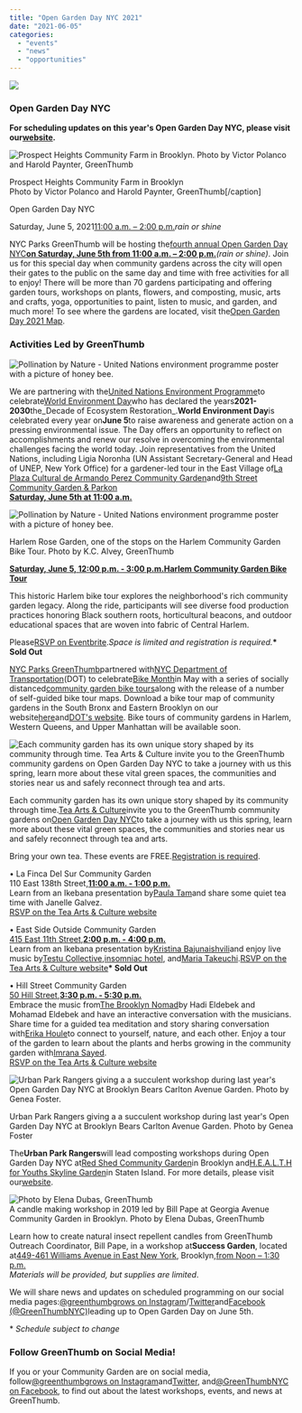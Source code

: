 ```yaml
---
title: "Open Garden Day NYC 2021"
date: "2021-06-05"
categories: 
  - "events"
  - "news"
  - "opportunities"
---
```


![](images/greenthumb-newsletter-header-new.gif)

### Open Garden Day NYC

**For scheduling updates on this year's Open Garden Day NYC, please visit our[website](https://newsletters.nycgovparks.org/lt.php?c=67118&m=67891&nl=14&s=6af344c6e0a25be16a9ce233bb3371bb&lid=3564226&l=-https--greenthumb.nycgovparks.org/news.html--Q-news_id--E-498).**

  
![Prospect Heights Community Farm in Brooklyn. Photo by Victor Polanco and Harold Paynter, GreenThumb](images/prospect-heights-community-farm.jpg)

Prospect Heights Community Farm in Brooklyn  
Photo by Victor Polanco and Harold Paynter, GreenThumb\[/caption\]  

  
Open Garden Day NYC

Saturday, June 5, 2021[11:00 a.m. – 2:00 p.m.](x-apple-data-detectors://6)_rain or shine_

NYC Parks GreenThumb will be hosting the[fourth annual Open Garden Day NYC](https://newsletters.nycgovparks.org/lt.php?c=67118&m=67891&nl=14&s=6af344c6e0a25be16a9ce233bb3371bb&lid=3564226&l=-https--greenthumb.nycgovparks.org/news.html--Q-news_id--E-498)**[on Saturday, June 5th from 11:00 a.m. – 2:00 p.m.](x-apple-data-detectors://7)**_(rain or shine)_. Join us for this special day when community gardens across the city will open their gates to the public on the same day and time with free activities for all to enjoy! There will be more than 70 gardens participating and offering garden tours, workshops on plants, flowers, and composting, music, arts and crafts, yoga, opportunities to paint, listen to music, and garden, and much more! To see where the gardens are located, visit the[Open Garden Day 2021 Map](https://newsletters.nycgovparks.org/lt.php?c=67118&m=67891&nl=14&s=6af344c6e0a25be16a9ce233bb3371bb&lid=3564227&l=-https--www.google.com/maps/d/u/0/viewer--Q-mid--E-1hu8GQ0q7i34dW8Az34atVNdyFbSk3o1k--A-ll--E-40.73082408070964%2C-73.94902085000001--A-z--E-11).  

### Activities Led by GreenThumb

![Pollination by Nature - United Nations environment programme poster with a picture of honey bee.](images/world-environment-day.jpg)

We are partnering with the[United Nations Environment Programme](https://newsletters.nycgovparks.org/lt.php?c=67118&m=67891&nl=14&s=6af344c6e0a25be16a9ce233bb3371bb&lid=3564228&l=-https--www.unep.org/)to celebrate[World Environment Day](https://newsletters.nycgovparks.org/lt.php?c=67118&m=67891&nl=14&s=6af344c6e0a25be16a9ce233bb3371bb&lid=3564229&l=-https--www.worldenvironmentday.global/)who has declared the years**2021-2030**the_Decade of Ecosystem Restoration_.**World Environment Day**is celebrated every year on**June 5**to raise awareness and generate action on a pressing environmental issue. The Day offers an opportunity to reflect on accomplishments and renew our resolve in overcoming the environmental challenges facing the world today. Join representatives from the United Nations, including Ligia Noronha (UN Assistant Secretary-General and Head of UNEP, New York Office) for a gardener-led tour in the East Village of[La Plaza Cultural de Armando Perez Community Garden](https://newsletters.nycgovparks.org/lt.php?c=67118&m=67891&nl=14&s=6af344c6e0a25be16a9ce233bb3371bb&lid=3564230&l=-http--laplazacultural.com/)and[9th Street Community Garden & Park](https://newsletters.nycgovparks.org/lt.php?c=67118&m=67891&nl=14&s=6af344c6e0a25be16a9ce233bb3371bb&lid=3564231&l=-https--www.facebook.com/9thstreetcommunitygardenpark/)[on](x-apple-data-detectors://11)  
**[Saturday, June 5th at 11:00 a.m.](x-apple-data-detectors://11)**

![Pollination by Nature - United Nations environment programme poster with a picture of honey bee.](images/harlem-rose-garden-bike-tour.jpg)

Harlem Rose Garden, one of the stops on the Harlem Community Garden Bike Tour. Photo by K.C. Alvey, GreenThumb

**[Saturday, June 5, 12:00 p.m. - 3:00 p.m.](x-apple-data-detectors://13)**[**Harlem Community Garden Bike Tour**](https://newsletters.nycgovparks.org/lt.php?c=67118&m=67891&nl=14&s=6af344c6e0a25be16a9ce233bb3371bb&lid=3564232&l=-https--www.eventbrite.com/e/harlem-community-garden-bike-tour-tickets-149717187137)

This historic Harlem bike tour explores the neighborhood's rich community garden legacy. Along the ride, participants will see diverse food production practices honoring Black southern roots, horticultural beacons, and outdoor educational spaces that are woven into fabric of Central Harlem.

Please[RSVP on Eventbrite](https://newsletters.nycgovparks.org/lt.php?c=67118&m=67891&nl=14&s=6af344c6e0a25be16a9ce233bb3371bb&lid=3564232&l=-https--www.eventbrite.com/e/harlem-community-garden-bike-tour-tickets-149717187137)._Space is limited and registration is required._**\* Sold Out**

[NYC Parks GreenThumb](https://newsletters.nycgovparks.org/lt.php?c=67118&m=67891&nl=14&s=6af344c6e0a25be16a9ce233bb3371bb&lid=3564233&l=-https--greenthumb.nycgovparks.org/)partnered with[NYC Department of Transportation](https://newsletters.nycgovparks.org/lt.php?c=67118&m=67891&nl=14&s=6af344c6e0a25be16a9ce233bb3371bb&lid=3564234&l=-https--www1.nyc.gov/html/dot/html/home/home.shtml)(DOT) to celebrate[Bike Month](https://newsletters.nycgovparks.org/lt.php?c=67118&m=67891&nl=14&s=6af344c6e0a25be16a9ce233bb3371bb&lid=3564235&l=-https--www.bikemonth.nyc/)in May with a series of socially distanced[community garden bike tours](https://newsletters.nycgovparks.org/lt.php?c=67118&m=67891&nl=14&s=6af344c6e0a25be16a9ce233bb3371bb&lid=3564236&l=-https--greenthumb.nycgovparks.org/news.html--Q-news_id--E-500)along with the release of a number of self-guided bike tour maps. Download a bike tour map of community gardens in the South Bronx and Eastern Brooklyn on our website[here](https://newsletters.nycgovparks.org/lt.php?c=67118&m=67891&nl=14&s=6af344c6e0a25be16a9ce233bb3371bb&lid=3564236&l=-https--greenthumb.nycgovparks.org/news.html--Q-news_id--E-500)and[DOT's website](http://www1.nyc.gov/html/dot/html/bicyclists/bikemaps.shtml#guidedrides). Bike tours of community gardens in Harlem, Western Queens, and Upper Manhattan will be available soon.

![Each community garden has its own unique story shaped by its community through time. Tea Arts & Culture invite you to the GreenThumb community gardens on Open Garden Day NYC to take a journey with us this spring, learn more about these vital green spaces, the communities and stories near us and safely reconnect through tea and arts.](images/open-garden-day-spring-tea-2021.jpg)

Each community garden has its own unique story shaped by its community through time.[Tea Arts & Culture](https://newsletters.nycgovparks.org/lt.php?c=67118&m=67891&nl=14&s=6af344c6e0a25be16a9ce233bb3371bb&lid=3564237&l=-https--teaartsculture.org/spring-tea-2021)invite you to the GreenThumb community gardens on[Open Garden Day NYC](https://newsletters.nycgovparks.org/lt.php?c=67118&m=67891&nl=14&s=6af344c6e0a25be16a9ce233bb3371bb&lid=3564226&l=-https--greenthumb.nycgovparks.org/news.html--Q-news_id--E-498)to take a journey with us this spring, learn more about these vital green spaces, the communities and stories near us and safely reconnect through tea and arts.

Bring your own tea. These events are FREE.[Registration is required](https://newsletters.nycgovparks.org/lt.php?c=67118&m=67891&nl=14&s=6af344c6e0a25be16a9ce233bb3371bb&lid=3564238&l=-https--teaartsculture.org/nature-tea).

• La Finca Del Sur Community Garden  
110 East 138th Street,**[11:00 a.m. - 1:00 p.m.](x-apple-data-detectors://15)**  
Learn from an Ikebana presentation by[Paula Tam](https://newsletters.nycgovparks.org/lt.php?c=67118&m=67891&nl=14&s=6af344c6e0a25be16a9ce233bb3371bb&lid=3564239&l=-https--ikebananyc.org/)and share some quiet tea time with Janelle Galvez.  
[RSVP on the Tea Arts & Culture website](https://newsletters.nycgovparks.org/lt.php?c=67118&m=67891&nl=14&s=6af344c6e0a25be16a9ce233bb3371bb&lid=3564240&l=-https--teaartsculture.org/nature-tea/springtea2021-southbronx)

• East Side Outside Community Garden  
[415 East 11th Street](x-apple-data-detectors://16),**[2:00 p.m. - 4:00 p.m.](x-apple-data-detectors://17)**  
Learn from an Ikebana presentation by[Kristina Bajunaishvili](https://newsletters.nycgovparks.org/lt.php?c=67118&m=67891&nl=14&s=6af344c6e0a25be16a9ce233bb3371bb&lid=3564241&l=-https--www.instagram.com/umekado/)and enjoy live music by[Testu Collective](https://newsletters.nycgovparks.org/lt.php?c=67118&m=67891&nl=14&s=6af344c6e0a25be16a9ce233bb3371bb&lid=3564242&l=-https--www.testucollective.com/),[insomniac hotel](https://newsletters.nycgovparks.org/lt.php?c=67118&m=67891&nl=14&s=6af344c6e0a25be16a9ce233bb3371bb&lid=3564243&l=-https--www.instagram.com/insomniachotel/--Q-hl--E-en), and[Maria Takeuchi](https://newsletters.nycgovparks.org/lt.php?c=67118&m=67891&nl=14&s=6af344c6e0a25be16a9ce233bb3371bb&lid=3564244&l=-https--www.instagram.com/emuaudiovisual/--Q-hl--E-en).[RSVP on the Tea Arts & Culture website](https://newsletters.nycgovparks.org/lt.php?c=67118&m=67891&nl=14&s=6af344c6e0a25be16a9ce233bb3371bb&lid=3564245&l=-https--teaartsculture.org/nature-tea/spring-tea-2021)**\* Sold Out**

• Hill Street Community Garden  
[50 Hill Street](x-apple-data-detectors://18),**[3:30 p.m. - 5:30 p.m.](x-apple-data-detectors://19)**  
Embrace the music from[The Brooklyn Nomad](https://newsletters.nycgovparks.org/lt.php?c=67118&m=67891&nl=14&s=6af344c6e0a25be16a9ce233bb3371bb&lid=3564246&l=-https--www.thebrooklynnomads.com/)by Hadi Eldebek and Mohamad Eldebek and have an interactive conversation with the musicians. Share time for a guided tea meditation and story sharing conversation with[Erika Houle](https://newsletters.nycgovparks.org/lt.php?c=67118&m=67891&nl=14&s=6af344c6e0a25be16a9ce233bb3371bb&lid=3564247&l=-https--www.steepingfilms.com/)to connect to yourself, nature, and each other. Enjoy a tour of the garden to learn about the plants and herbs growing in the community garden with[Imrana Sayed](https://newsletters.nycgovparks.org/lt.php?c=67118&m=67891&nl=14&s=6af344c6e0a25be16a9ce233bb3371bb&lid=3564248&l=-https--www.instagram.com/imrana.sayed/).  
[RSVP on the Tea Arts & Culture website](https://newsletters.nycgovparks.org/lt.php?c=67118&m=67891&nl=14&s=6af344c6e0a25be16a9ce233bb3371bb&lid=3564249&l=-https--teaartsculture.org/nature-tea/spring-tea-2021-sel8x)

![Urban Park Rangers giving a a succulent workshop during last year's Open Garden Day NYC at Brooklyn Bears Carlton Avenue Garden. Photo by Genea Foster.](images/Urban-Park-Rangers-open-garden-day-workshop.jpg)

Urban Park Rangers giving a a succulent workshop during last year's Open Garden Day NYC at Brooklyn Bears Carlton Avenue Garden. Photo by Genea Foster

The**Urban Park Rangers**will lead composting workshops during Open Garden Day NYC at[Red Shed Community Garden](https://newsletters.nycgovparks.org/lt.php?c=67118&m=67891&nl=14&s=6af344c6e0a25be16a9ce233bb3371bb&lid=3564250&l=-https--www.instagram.com/redshedcommunitygarden/--Q-hl--E-en)in Brooklyn and[H.E.A.L.T.H for Youths Skyline Garden](https://newsletters.nycgovparks.org/lt.php?c=67118&m=67891&nl=14&s=6af344c6e0a25be16a9ce233bb3371bb&lid=3564251&l=-https--www.instagram.com/health4youths_skyline_garden/--Q-hl--E-en)in Staten Island. For more details, please visit our[website](https://newsletters.nycgovparks.org/lt.php?c=67118&m=67891&nl=14&s=6af344c6e0a25be16a9ce233bb3371bb&lid=3564226&l=-https--greenthumb.nycgovparks.org/news.html--Q-news_id--E-498).

![Photo by Elena Dubas, GreenThumb](images/open-garden-day-candle-making-workshop.jpg)  
A candle making workshop in 2019 led by Bill Pape at Georgia Avenue Community Garden in Brooklyn. Photo by Elena Dubas, GreenThumb

Learn how to create natural insect repellent candles from GreenThumb Outreach Coordinator, Bill Pape, in a workshop at**Success Garden**, located at[449-461 Williams Avenue in East New York](x-apple-data-detectors://20), Brooklyn,[from Noon – 1:30 p.m.](x-apple-data-detectors://21)  
_Materials will be provided, but supplies are limited_.

We will share news and updates on scheduled programming on our social media pages:[@greenthumbgrows on Instagram](https://newsletters.nycgovparks.org/lt.php?c=67118&m=67891&nl=14&s=6af344c6e0a25be16a9ce233bb3371bb&lid=3564252&l=-https--www.instagram.com/greenthumbgrows/)/[Twitter](https://newsletters.nycgovparks.org/lt.php?c=67118&m=67891&nl=14&s=6af344c6e0a25be16a9ce233bb3371bb&lid=3564253&l=-https--twitter.com/greenthumbgrows)and[Facebook (@GreenThumbNYC)](https://newsletters.nycgovparks.org/lt.php?c=67118&m=67891&nl=14&s=6af344c6e0a25be16a9ce233bb3371bb&lid=3564254&l=-https--www.facebook.com/GreenThumbNYC/)leading up to Open Garden Day on June 5th.

\* _Schedule subject to change_  

### Follow GreenThumb on Social Media!

If you or your Community Garden are on social media, follow[@greenthumbgrows on Instagram](https://newsletters.nycgovparks.org/lt.php?c=67118&m=67891&nl=14&s=6af344c6e0a25be16a9ce233bb3371bb&lid=3564252&l=-https--www.instagram.com/greenthumbgrows/)and[Twitter](https://newsletters.nycgovparks.org/lt.php?c=67118&m=67891&nl=14&s=6af344c6e0a25be16a9ce233bb3371bb&lid=3564253&l=-https--twitter.com/greenthumbgrows), and[@GreenThumbNYC on Facebook](https://newsletters.nycgovparks.org/lt.php?c=67118&m=67891&nl=14&s=6af344c6e0a25be16a9ce233bb3371bb&lid=3564254&l=-https--www.facebook.com/GreenThumbNYC/), to find out about the latest workshops, events, and news at GreenThumb.
